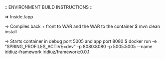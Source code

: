 :: ENVIRONMENT BUILD INSTRUCTIONS ::

=> Inside /app

=> Compiles back + front to WAR and the WAR to the container
$ mvn clean install

=> Starts container in debug port 5005 and app port 8080
$ docker run -e "SPRING_PROFILES_ACTIVE=dev" -p 8080:8080 -p 5005:5005 --name iridiuz-framework iridiuz/framework:0.0.1